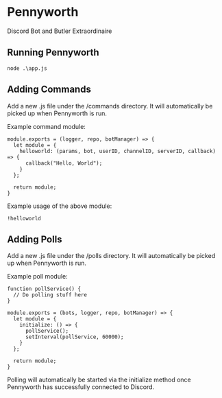 # Pennyworth
Discord Bot and Butler Extraordinaire

## Running Pennyworth

```
node .\app.js
```

## Adding Commands

Add a new .js file under the /commands directory. It will automatically be picked up when Pennyworth is run.

Example command module:

```
module.exports = (logger, repo, botManager) => {
  let module = {
    helloworld: (params, bot, userID, channelID, serverID, callback) => {
      callback("Hello, World");
    }
  };

  return module;
}
```

Example usage of the above module:
```
!helloworld
```

## Adding Polls

Add a new .js file under the /polls directory. It will automatically be picked up when Pennyworth is run.

Example poll module:
```
function pollService() {
  // Do polling stuff here
}

module.exports = (bots, logger, repo, botManager) => {
  let module = {
    initialize: () => {
      pollService();
      setInterval(pollService, 60000);
    }
  };

  return module;
}
```

Polling will automatically be started via the initialize method once Pennyworth has successfully connected to Discord.
